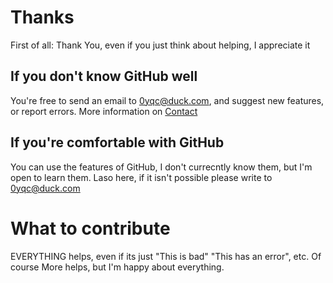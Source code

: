 # Thanks
First of all: Thank You, even if you just think about helping, I appreciate it
## If you don't know GitHub well
You're free to send an email to [0yqc@duck.com](mailto:0yqc@duck.com), and suggest new features, or report errors. More information on [Contact](https://0yqc.github.io/contact)
## If you're comfortable with GitHub
You can use the features of GitHub, I don't currecntly know them, but I'm open to learn them. Laso here, if it isn't possible please write to [0yqc@duck.com](mailto:0yqc@duck.com)
# What to contribute
EVERYTHING helps, even if its just "This is bad" "This has an error", etc. Of course More helps, but I'm happy about everything.
